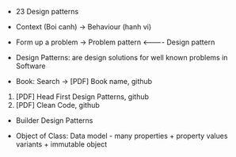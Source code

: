 - 23 Design patterns

- Context (Boi canh) -> Behaviour (hanh vi)

- Form up a problem -> Problem pattern <---- Design pattern

- Design Patterns: are design solutions for well known problems in Software

- Book: Search -> [PDF] Book name, github

1. [PDF] Head First Design Patterns, github
2. [PDF] Clean Code, github

- Builder Design Patterns

- Object of Class: Data model - many properties + property values variants + immutable object
